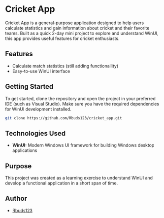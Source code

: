# Cricket App

Cricket App is a general-purpose application designed to help users calculate statistics and gain information about cricket and their favorite teams. Built as a quick 2-day mini project to explore and understand WinUI, this app provides useful features for cricket enthusiasts.

## Features

- Calculate match statistics (still adding functionallity)
- Easy-to-use WinUI interface

## Getting Started

To get started, clone the repository and open the project in your preferred IDE (such as Visual Studio). Make sure you have the required dependencies for WinUI development installed.

```bash
git clone https://github.com/Rbuds123/cricket_app.git
```

## Technologies Used

- **WinUI:** Modern Windows UI framework for building Windows desktop applications

## Purpose

This project was created as a learning exercise to understand WinUI and develop a functional application in a short span of time.

## Author

- [Rbuds123](https://github.com/Rbuds123)
